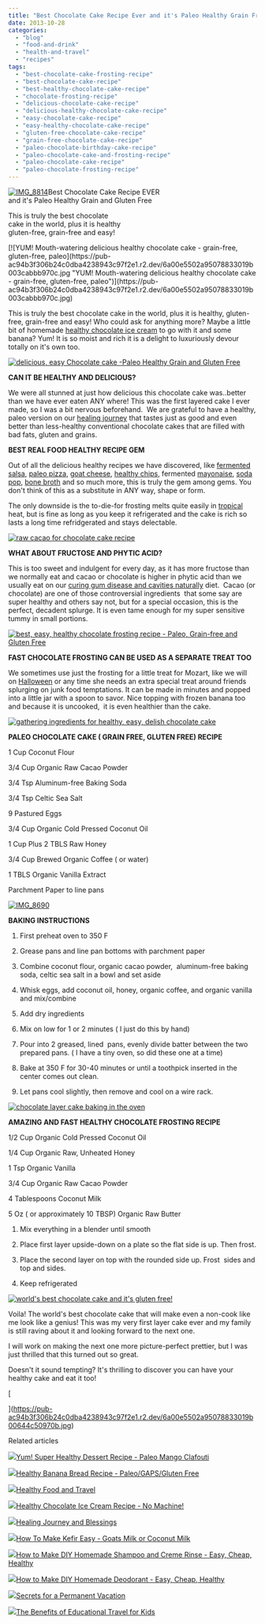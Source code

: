 ```yaml
---
title: "Best Chocolate Cake Recipe Ever and it's Paleo Healthy Grain Free"
date: 2013-10-28
categories: 
  - "blog"
  - "food-and-drink"
  - "health-and-travel"
  - "recipes"
tags: 
  - "best-chocolate-cake-frosting-recipe"
  - "best-chocolate-cake-recipe"
  - "best-healthy-chocolate-cake-recipe"
  - "chocolate-frosting-recipe"
  - "delicious-chocolate-cake-recipe"
  - "delicious-healthy-chocolate-cake-recipe"
  - "easy-chocolate-cake-recipe"
  - "easy-healthy-chocolate-cake-recipe"
  - "gluten-free-chocolate-cake-recipe"
  - "grain-free-chocolate-cake-recipe"
  - "paleo-chocolate-birthday-cake-recipe"
  - "paleo-chocolate-cake-and-frosting-recipe"
  - "paleo-chocolate-cake-recipe"
  - "paleo-chocolate-frosting-recipe"
---
```


[![IMG_8814](https://pub-ac94b3f306b24c0dba4238943c97f2e1.r2.dev/6a00e5502a95078833019b003caaee970c.jpg "IMG_8814")](https://pub-ac94b3f306b24c0dba4238943c97f2e1.r2.dev/6a00e5502a95078833019b003caaee970c.jpg)Best Chocolate Cake Recipe EVER  
and it's Paleo Healthy Grain and Gluten Free  
  
This is truly the best chocolate  
cake in the world, plus it is healthy  
gluten-free, grain-free and easy!

<!--more--> [![YUM! Mouth-watering delicious healthy chocolate cake - grain-free, gluten-free, paleo](https://pub-ac94b3f306b24c0dba4238943c97f2e1.r2.dev/6a00e5502a95078833019b003cabbb970c.jpg "YUM! Mouth-watering delicious healthy chocolate cake - grain-free, gluten-free, paleo")](https://pub-ac94b3f306b24c0dba4238943c97f2e1.r2.dev/6a00e5502a95078833019b003cabbb970c.jpg)  
  
  
This is truly the best chocolate cake in the world, plus it is healthy, gluten-free, grain-free and easy! Who could ask for anything more? Maybe a little bit of homemade [healthy chocolate ice cream](http://soultravelers3new.local/2013/08/best-healthy-chocolate-ice-cream-recipe-no-machine.html "healthy chocolate ice cream recipe") to go with it and some banana? Yum! It is so moist and rich it is a delight to luxuriously devour totally on it's own too.  
  
[![delicious, easy  Chocolate cake -Paleo Healthy Grain and Gluten Free](https://pub-ac94b3f306b24c0dba4238943c97f2e1.r2.dev/6a00e5502a95078833019b003cb37e970c.jpg "delicious, easy  Chocolate cake -Paleo Healthy Grain and Gluten Free")](https://pub-ac94b3f306b24c0dba4238943c97f2e1.r2.dev/6a00e5502a95078833019b003cb37e970c.jpg)  
  
**CAN IT BE HEALTHY AND DELICIOUS?**  
  
We were all stunned at just how delicious this chocolate cake was..better than we have ever eaten ANY where! This was the first layered cake I ever made, so I was a bit nervous beforehand.  We are grateful to have a healthy, paleo version on our [healing journey](http://soultravelers3new.local/2013/07/healing-journey-and-blessings.html "healing journey") that tastes just as good and even better than less-healthy conventional chocolate cakes that are filled with bad fats, gluten and grains.  
  
**BEST REAL FOOD HEALTHY RECIPE GEM**  
  
Out of all the delicious healthy recipes we have discovered, like [fermented salsa](http://soultravelers3new.local/2012/09/how-to-make-healthy-lacto-fermented-salsa.html "fermented salsa recipe"), [paleo pizza](http://soultravelers3new.local/2013/07/best-paleo-pizza-recipe.html "healthy pizza paleo"), [goat cheese](http://soultravelers3new.local/2013/02/how-to-make-diy-goat-cheese-with-kefir.html "goat cheese"), [healthy chips](http://soultravelers3new.local/2013/06/yummy-healthy-chips-recipe.html "healthy chips recipe"), fermented [mayonaise](http://soultravelers3new.local/2013/02/how-to-make-homemade-lacto-fermented-mayonnaise.html "fermented mayo"), [soda pop](http://soultravelers3new.local/2012/09/how-to-make-healthy-soda-pop-even-a-kid-can-do-it-.html "soda pop healthy"), [bone broth](http://soultravelers3new.local/2012/10/how-to-make-nourishing-bone-broth-recipes-to-heal.html "bone broth") and so much more, this is truly the gem among gems. You don't think of this as a substitute in ANY way, shape or form.  
  
The only downside is the to-die-for frosting melts quite easily in [tropical](http://soultravelers3new.local/2012/12/tropical-winter-vacation-from-freezing-to-flipflops.html "tropical vacation") heat, but is fine as long as you keep it refrigerated and the cake is rich so lasts a long time refridgerated and stays delectable.  
  
[![raw cacao for chocolate cake recipe](https://pub-ac94b3f306b24c0dba4238943c97f2e1.r2.dev/6a00e5502a95078833019b003d2f4d970d.jpg "raw cacao for chocolate cake recipe")](https://pub-ac94b3f306b24c0dba4238943c97f2e1.r2.dev/6a00e5502a95078833019b003d2f4d970d.jpg)  
  
**WHAT ABOUT FRUCTOSE AND PHYTIC ACID?**  
  
This is too sweet and indulgent for every day, as it has more fructose than we normally eat and cacao or chocolate is higher in phytic acid than we usually eat on our [curing gum disease and cavities naturally](http://soultravelers3new.local/2013/03/curing-gum-disease-and-cavities-naturally.html "curing cavities and gum disease naturally diet") diet.  Cacao (or chocolate) are one of those controversial ingredients  that some say are super healthy and others say not, but for a special occasion, this is the perfect, decadent splurge. It is even tame enough for my super sensitive tummy in small portions.  
  
[![best, easy, healthy chocolate frosting recipe - Paleo, Grain-free and Gluten Free ](https://pub-ac94b3f306b24c0dba4238943c97f2e1.r2.dev/6a00e5502a95078833019b004b0fcd970b.jpg "best, easy, healthy chocolate frosting recipe - Paleo, Grain-free and Gluten Free ")](https://pub-ac94b3f306b24c0dba4238943c97f2e1.r2.dev/6a00e5502a95078833019b004b0fcd970b.jpg)  
  
  
**FAST CHOCOLATE FROSTING CAN BE USED AS A SEPARATE TREAT TOO**  
  
We sometimes use just the frosting for a little treat for Mozart, like we will on [Halloween](http://soultravelers3new.local/2009/10/best-halloween-europe-or-us-conde-nast-youtube-video-social-media-twitter-nyc-wendy-perrin.html "best halloween europe or USA") or any time she needs an extra special treat around friends splurging on junk food temptations. It can be made in minutes and popped into a little jar with a spoon to savor. Nice topping with frozen banana too and because it is uncooked,  it is even healthier than the cake.  
  
[![gathering ingredients for healthy, easy, delish chocolate cake](https://pub-ac94b3f306b24c0dba4238943c97f2e1.r2.dev/6a00e5502a95078833019b003cc0f7970c.jpg "gathering ingredients for healthy, easy, delish chocolate cake")](https://pub-ac94b3f306b24c0dba4238943c97f2e1.r2.dev/6a00e5502a95078833019b003cc0f7970c.jpg)  
  
  
**PALEO CHOCOLATE CAKE ( GRAIN FREE, GLUTEN FREE) RECIPE**  
  
1 Cup Coconut Flour  
  
3/4 Cup Organic Raw Cacao Powder  
  
3/4 Tsp Aluminum-free Baking Soda  
  
3/4 Tsp Celtic Sea Salt  
  
9 Pastured Eggs  
  
3/4 Cup Organic Cold Pressed Coconut Oil  
  
1 Cup Plus 2 TBLS Raw Honey  
  
3/4 Cup Brewed Organic Coffee ( or water)  
  
1 TBLS Organic Vanilla Extract  
  
Parchment Paper to line pans  
  
[![IMG_8690](https://pub-ac94b3f306b24c0dba4238943c97f2e1.r2.dev/6a00e5502a95078833019b00644c50970b.jpg "IMG_8690")](https://pub-ac94b3f306b24c0dba4238943c97f2e1.r2.dev/6a00e5502a95078833019b00644c50970b.jpg)  
  
**BAKING INSTRUCTIONS**  
  
1) First preheat oven to 350 F  
  
2) Grease pans and line pan bottoms with parchment paper  
  
3) Combine coconut flour, organic cacao powder,  aluminum-free baking soda, celtic sea salt in a bowl and set aside  
  
4) Whisk eggs, add coconut oil, honey, organic coffee, and organic vanilla and mix/combine  
  
5) Add dry ingredients  
  
6) Mix on low for 1 or 2 minutes ( I just do this by hand)  
  
7) Pour into 2 greased, lined  pans, evenly divide batter between the two prepared pans. ( I have a tiny oven, so did these one at a time)  
  
8) Bake at 350 F for 30-40 minutes or until a toothpick inserted in the center comes out clean.  
  
9) Let pans cool slightly, then remove and cool on a wire rack.  
  
[![chocolate layer cake baking in the oven](https://pub-ac94b3f306b24c0dba4238943c97f2e1.r2.dev/6a00e5502a95078833019b006296f6970c.jpg "chocolate layer cake baking in the oven")](https://pub-ac94b3f306b24c0dba4238943c97f2e1.r2.dev/6a00e5502a95078833019b006296f6970c.jpg)  
  
**AMAZING AND FAST HEALTHY CHOCOLATE FROSTING RECIPE**  
  
1/2 Cup Organic Cold Pressed Coconut Oil  
  
1/4 Cup Organic Raw, Unheated Honey  
  
1 Tsp Organic Vanilla  
  
3/4 Cup Organic Raw Cacao Powder  
  
4 Tablespoons Coconut Milk  
  
5 Oz ( or approximately 10 TBSP) Organic Raw Butter  
  
  
1) Mix everything in a blender until smooth

2) Place first layer upside-down on a plate so the flat side is up. Then frost.  
  
3) Place the second layer on top with the rounded side up. Frost  sides and top and sides.

4) Keep refrigerated  
  
[![world's best chocolate cake and it's gluten free!](https://pub-ac94b3f306b24c0dba4238943c97f2e1.r2.dev/6a00e5502a95078833019b006309be970b.jpg "world's best chocolate cake and it's gluten free!")](https://pub-ac94b3f306b24c0dba4238943c97f2e1.r2.dev/6a00e5502a95078833019b006309be970b.jpg)  
  
  
Voila! The world's best chocolate cake that will make even a non-cook like me look like a genius! This was my very first layer cake ever and my family is still raving about it and looking forward to the next one.  
  
I will work on making the next one more picture-perfect prettier, but I was just thrilled that this turned out so great.  
  
Doesn't it sound tempting? It's thrilling to discover you can have your healthy cake and eat it too!  
  
[  
  
  
  
](https://pub-ac94b3f306b24c0dba4238943c97f2e1.r2.dev/6a00e5502a95078833019b00644c50970b.jpg)

Related articles

[![](http://i.zemanta.com/188106839_80_80.jpg)](http://soultravelers3new.local/2013/07/yum-super-healthy-dessert-recipe-paleo-mango-clafouti.html)[Yum! Super Healthy Dessert Recipe - Paleo Mango Clafouti](http://soultravelers3new.local/2013/07/yum-super-healthy-dessert-recipe-paleo-mango-clafouti.html)

[![](http://i.zemanta.com/192276044_80_80.jpg)](http://soultravelers3new.local/2013/08/healthy-banana-bread-recipe-paleogapsgluten-free.html)[Healthy Banana Bread Recipe - Paleo/GAPS/Gluten Free](http://soultravelers3new.local/2013/08/healthy-banana-bread-recipe-paleogapsgluten-free.html)

[![](http://i.zemanta.com/92033338_80_80.jpg)](http://soultravelers3new.local/2012/06/healthy-food-and-travel.html)[Healthy Food and Travel](http://soultravelers3new.local/2012/06/healthy-food-and-travel.html)

[![](http://i.zemanta.com/196276182_80_80.jpg)](http://soultravelers3new.local/2013/08/best-healthy-chocolate-ice-cream-recipe-no-machine.html)[Healthy Chocolate Ice Cream Recipe - No Machine!](http://soultravelers3new.local/2013/08/best-healthy-chocolate-ice-cream-recipe-no-machine.html)

[![](http://i.zemanta.com/191008312_80_80.jpg)](http://soultravelers3new.local/2013/07/healing-journey-and-blessings.html)[Healing Journey and Blessings](http://soultravelers3new.local/2013/07/healing-journey-and-blessings.html)

[![](http://i.zemanta.com/100812762_80_80.jpg)](http://soultravelers3new.local/2012/07/-how-to-make-kefir-easy-goats-milk-or-coconut-milk.html)[How To Make Kefir Easy - Goats Milk or Coconut Milk](http://soultravelers3new.local/2012/07/-how-to-make-kefir-easy-goats-milk-or-coconut-milk.html)

[![](http://i.zemanta.com/114817233_80_80.jpg)](http://soultravelers3new.local/2012/09/how-to-make-diy-homemade-shampoo-and-creme-rinse-easy-cheap-healthy.html)[How to Make DIY Homemade Shampoo and Creme Rinse - Easy, Cheap, Healthy](http://soultravelers3new.local/2012/09/how-to-make-diy-homemade-shampoo-and-creme-rinse-easy-cheap-healthy.html)

[![](http://i.zemanta.com/109813796_80_80.jpg)](http://soultravelers3new.local/2012/09/how-to-make-diy-homemade-deodorant-easy-cheap-healthy.html)[How to Make DIY Homemade Deodorant - Easy, Cheap, Healthy](http://soultravelers3new.local/2012/09/how-to-make-diy-homemade-deodorant-easy-cheap-healthy.html)

[![](http://i.zemanta.com/197008054_80_80.jpg)](http://soultravelers3new.local/2013/08/secrets-for-a-permanent-vacation-travel-tips.html)[Secrets for a Permanent Vacation](http://soultravelers3new.local/2013/08/secrets-for-a-permanent-vacation-travel-tips.html)

[![](http://i.zemanta.com/85809747_80_80.jpg)](http://soultravelers3new.local/2012/04/the-benefits-of-educational-travel-for-kids.html)[The Benefits of Educational Travel for Kids](http://soultravelers3new.local/2012/04/the-benefits-of-educational-travel-for-kids.html)
